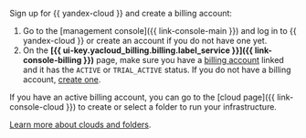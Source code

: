 Sign up for {{ yandex-cloud }} and create a billing account:

1. Go to the [management console]({{ link-console-main }}) and log in to {{ yandex-cloud }} or create an account if you do not have one yet.
1. On the **[{{ ui-key.yacloud_billing.billing.label_service }}]({{ link-console-billing }})** page, make sure you have a [billing account](../../billing/concepts/billing-account.md) linked and it has the `ACTIVE` or `TRIAL_ACTIVE` status. If you do not have a billing account, [create one](../../billing/quickstart/index.md).

If you have an active billing account, you can go to the [cloud page]({{ link-console-cloud }}) to create or select a folder to run your infrastructure.

[Learn more about clouds and folders](../../resource-manager/concepts/resources-hierarchy.md).

